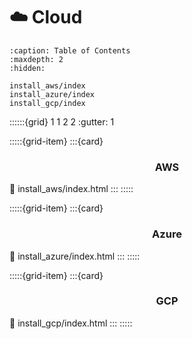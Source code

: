 # ☁️ Cloud


```{toctree}
:caption: Table of Contents
:maxdepth: 2
:hidden:
   
install_aws/index
install_azure/index
install_gcp/index
```


::::::{grid} 1 1 2 2
:gutter: 1

:::::{grid-item}
:::{card} <h3><center>AWS</center></h3>
:link: install_aws/index.html
:::
:::::

:::::{grid-item}
:::{card} <h3><center>Azure</center></h3>
:link: install_azure/index.html
:::
:::::

:::::{grid-item}
:::{card} <h3><center>GCP</center></h3>
:link: install_gcp/index.html
:::
:::::
